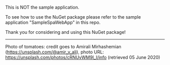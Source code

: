 ﻿This is NOT the sample application.

To see how to use the NuGet package please refer to the sample application "SampleSpaWebApp" in this repo.

Thank you for considering and using this NuGet package!

<hr />

Photo of tomatoes: credit goes to Amirali Mirhashemian (https://unsplash.com/@amir_v_ali), photo URL:  https://unsplash.com/photos/cRNUvWM9l_I/info (retrieved 05 June 2020)

